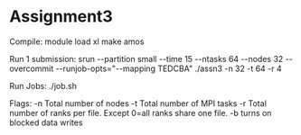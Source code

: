 Assignment3
============

Compile: 
	module load xl
	make amos

Run 1 submission: 
	srun --partition small --time 15 --ntasks 64 --nodes 32 --overcommit --runjob-opts="--mapping TEDCBA" ./assn3 -n 32 -t 64 -r 4

Run Jobs:
	./job.sh

Flags:
	-n Total number of nodes
	-t Total number of MPI tasks
	-r Total number of ranks per file. Except 0=all ranks share one file.
	-b turns on blocked data writes
